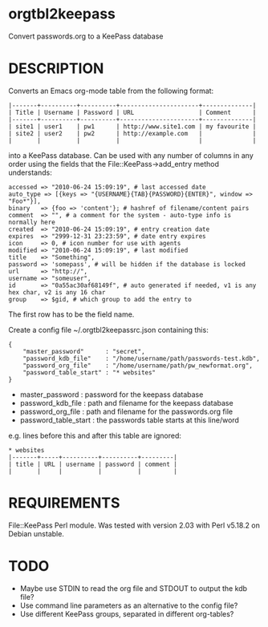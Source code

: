 orgtbl2keepass
==============

Convert passwords.org to a KeePass database

DESCRIPTION
===========

Converts an Emacs org-mode table from the following format:

    |-------+----------+----------+----------------------+--------------|
    | Title | Username | Password | URL                  | Comment      |
    |-------+----------+----------+----------------------+--------------|
    | site1 | user1    | pw1      | http://www.site1.com | my favourite |
    | site2 | user2    | pw2      | http://example.com   |              |
    |       |          |          |                      |              |

into a KeePass database.  Can be used with any number of columns in
any order using the fields that the File::KeePass->add_entry method
understands:

    accessed => "2010-06-24 15:09:19", # last accessed date
    auto_type => [{keys => "{USERNAME}{TAB}{PASSWORD}{ENTER}", window => "Foo*"}],
    binary   => {foo => 'content'}; # hashref of filename/content pairs
    comment  => "", # a comment for the system - auto-type info is normally here
    created  => "2010-06-24 15:09:19", # entry creation date
    expires  => "2999-12-31 23:23:59", # date entry expires
    icon     => 0, # icon number for use with agents
    modified => "2010-06-24 15:09:19", # last modified
    title    => "Something",
    password => 'somepass', # will be hidden if the database is locked
    url      => "http://",
    username => "someuser",
    id       => "0a55ac30af68149f", # auto generated if needed, v1 is any hex char, v2 is any 16 char
    group    => $gid, # which group to add the entry to

The first row has to be the field name.

Create a config file ~/.orgtbl2keepassrc.json containing this:

    {
        "master_password"      : "secret",
        "password_kdb_file"    : "/home/username/path/passwords-test.kdb",
        "password_org_file"    : "/home/username/path/pw_newformat.org",
        "password_table_start" : "* websites"
    }

 - master_password      :  password for the keepass database
 - password_kdb_file    :  path and filename for the keepass database
 - password_org_file    :  path and filename for the passwords.org file
 - password_table_start :  the passwords table starts at this line/word

e.g. lines before this and after this table are ignored:

    * websites
    |-------+-----+----------+----------+---------|
    | title | URL | username | password | comment |
    |       |     |          |          |         |

REQUIREMENTS
============

File::KeePass Perl module.  Was tested with version 2.03 with Perl
v5.18.2 on Debian unstable.

TODO
====

 - Maybe use STDIN to read the org file and STDOUT to output the kdb file?
 - Use command line parameters as an alternative to the config file?
 - Use different KeePass groups, separated in different org-tables?
